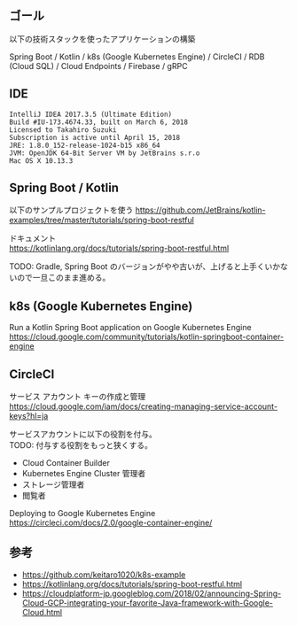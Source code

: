 ## ゴール

以下の技術スタックを使ったアプリケーションの構築

Spring Boot / Kotlin / k8s (Google Kubernetes Engine) / CircleCI / RDB (Cloud SQL) / Cloud Endpoints / Firebase / gRPC

## IDE

```
IntelliJ IDEA 2017.3.5 (Ultimate Edition)
Build #IU-173.4674.33, built on March 6, 2018
Licensed to Takahiro Suzuki
Subscription is active until April 15, 2018
JRE: 1.8.0_152-release-1024-b15 x86_64
JVM: OpenJDK 64-Bit Server VM by JetBrains s.r.o
Mac OS X 10.13.3
```

## Spring Boot / Kotlin

以下のサンプルプロジェクトを使う
https://github.com/JetBrains/kotlin-examples/tree/master/tutorials/spring-boot-restful

ドキュメント  
https://kotlinlang.org/docs/tutorials/spring-boot-restful.html

TODO: Gradle, Spring Boot のバージョンがやや古いが、上げると上手くいかないので一旦このまま進める。

## k8s (Google Kubernetes Engine)

Run a Kotlin Spring Boot application on Google Kubernetes Engine  
https://cloud.google.com/community/tutorials/kotlin-springboot-container-engine

## CircleCI

サービス アカウント キーの作成と管理  
https://cloud.google.com/iam/docs/creating-managing-service-account-keys?hl=ja

サービスアカウントに以下の役割を付与。  
TODO: 付与する役割をもっと狭くする。

- Cloud Container Builder
- Kubernetes Engine Cluster 管理者
- ストレージ管理者
- 閲覧者

Deploying to Google Kubernetes Engine  
https://circleci.com/docs/2.0/google-container-engine/

## 参考

- https://github.com/keitaro1020/k8s-example
- https://kotlinlang.org/docs/tutorials/spring-boot-restful.html
- https://cloudplatform-jp.googleblog.com/2018/02/announcing-Spring-Cloud-GCP-integrating-your-favorite-Java-framework-with-Google-Cloud.html
